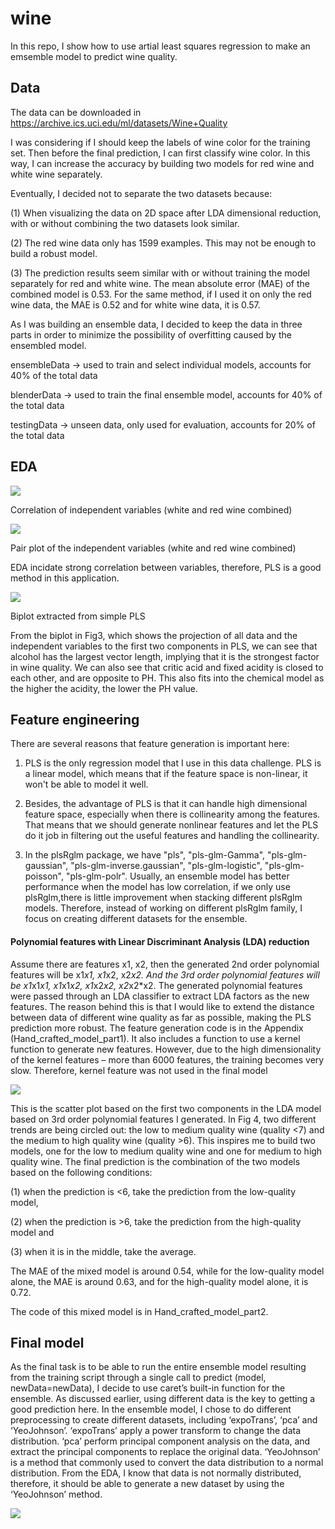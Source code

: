 # wine

In this repo, I show how to use artial least squares regression to make an emsemble model to predict wine quality. 

## Data
The data can be downloaded in https://archive.ics.uci.edu/ml/datasets/Wine+Quality

I was considering if I should keep the labels of wine color for the training set. Then before the final prediction, I can first classify wine color. In this way, I can increase the accuracy by building two models for red wine and white wine separately.

Eventually, I decided not to separate the two datasets because:

(1) When visualizing the data on 2D space after LDA dimensional reduction, with or without combining the two datasets look similar.

(2) The red wine data only has 1599 examples. This may not be enough to build a robust model.

(3) The prediction results seem similar with or without training the model separately for red and white wine. The mean absolute error (MAE) of the combined model is 0.53. For the same method, if I used it on only the red wine data, the MAE is 0.52 and for white wine data, it is 0.57.

As I was building an ensemble data, I decided to keep the data in three parts in order
to minimize the possibility of overfitting caused by the ensembled model.

ensembleData -> used to train and select individual models, accounts for 40% of the
total data

blenderData -> used to train the final ensemble model, accounts for 40% of the total
data

testingData -> unseen data, only used for evaluation, accounts for 20% of the total
data

## EDA

<img src = images/correlation.png>

Correlation of independent variables (white and red wine combined)

<img src = images/pairplot.png>

Pair plot of the independent variables (white and red wine combined)

EDA incidate strong correlation between variables, therefore, PLS is a good method in this application.

<img src = images/biplot.png>

Biplot extracted from simple PLS

From the biplot in Fig3, which shows the projection of all data and the independent variables to the first two components in PLS, we can see that alcohol has the largest vector length, implying that it is the strongest factor in wine quality. We can also see that critic acid and fixed acidity is closed to each other, and are opposite to PH. This also fits into the chemical model as the higher the acidity, the lower the PH value.

## Feature engineering

There are several reasons that feature generation is important here:

1. PLS is the only regression model that I use in this data challenge. PLS is a linear model, which means that if the feature space is non-linear, it won't be able to model it well.

2. Besides, the advantage of PLS is that it can handle high dimensional feature space, especially when there is collinearity among the features. That means that we should generate nonlinear features and let the PLS do it job in filtering out the useful features and handling the collinearity.

3. In the plsRglm package, we have "pls", "pls-glm-Gamma", "pls-glm-gaussian", "pls-glm-inverse.gaussian", "pls-glm-logistic", "pls-glm-poisson", "pls-glm-polr". Usually, an ensemble model has better performance when the model has low correlation, if we only use plsRglm,there is little improvement when stacking different plsRglm models. Therefore, instead of working on different plsRglm family, I focus on creating different datasets for the ensemble.

#### Polynomial features with Linear Discriminant Analysis (LDA) reduction
Assume there are features x1, x2, then the generated 2nd order polynomial features will be x1*x1, x1*x2, x2*x2. And the 3rd order polynomial features will be x1*x1*x1, x1*x1*x2, x1*x2*x2, x2*x2*x2. The generated polynomial features were passed through an LDA classifier to extract LDA factors as the new features. The reason behind this is that I would like to extend the distance between data of different wine quality as far as possible, making the PLS prediction more robust. The feature generation code is in the Appendix (Hand_crafted_model_part1). It also includes a function to use a kernel function to generate new features. However, due to the high dimensionality of the kernel features – more than 6000 features, the training becomes very slow. Therefore, kernel feature was not used in the final model

<img src = images/LDA.png>

This is the scatter plot based on the first two components in the LDA model based on 3rd order polynomial features I generated. In Fig 4, two different trends are being circled out: the low to medium quality wine (quality <7) and the medium to high quality wine (quality >6). This inspires me to build two models, one for the low to medium quality wine and one for medium to high quality wine. The final prediction is the combination of the two models based on the following conditions: 

(1) when the prediction is <6, take the prediction from the low-quality model,

(2) when the prediction is >6, take the prediction from the high-quality model and

(3) when it is in the middle, take the average.

The MAE of the mixed model is around 0.54, while for the low-quality model alone,
the MAE is around 0.63, and for the high-quality model alone, it is 0.72.

The code of this mixed model is in Hand_crafted_model_part2.

## Final model

As the final task is to be able to run the entire ensemble model resulting from the training script through a single call to predict (model, newData=newData), I decide to use caret’s built-in function for the ensemble. As discussed earlier, using different data is the key to getting a good prediction here. In the ensemble model, I chose to do different preprocessing to create different datasets, including ‘expoTrans’, ‘pca’ and ‘YeoJohnson’. ‘expoTrans’ apply a power transform to change the data distribution. ‘pca’ perform principal component analysis on the data, and extract the principal components to replace the original data. ‘YeoJohnson’ is a method that commonly used to convert the data distribution to a normal distribution. From the EDA, I know that data is not normally distributed, therefore, it should be able to generate a new dataset by using the ‘YeoJohnson’ method.

<img src = images/mae.png>
